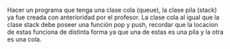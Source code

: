 Hacer un programa que tenga una clase cola (queue), la clase pila (stack) ya fue  creada con anterioridad por el profesor.
La clase cola al igual que la clase stack debe poseer una función pop y push, recordar que la locacion de estas funciona de distinta forma ya que una de estas es una pila y la otra es una cola.